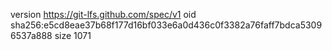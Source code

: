 version https://git-lfs.github.com/spec/v1
oid sha256:e5cd8eae37b68f177d16bf033e6a0d436c0f3382a76faff7bdca53096537a888
size 1071
